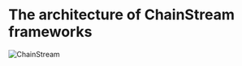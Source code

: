 # The architecture of ChainStream frameworks

<img src="../../img/ChainStreamArchNew.png" alt="ChainStream"/>